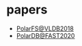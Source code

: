 # papers

- [PolarFS@VLDB2018](http://www.vldb.org/pvldb/vol11/p1849-cao.pdf)
- [PolarDB@FAST2020](https://www.usenix.org/system/files/fast20-cao_wei.pdf)
